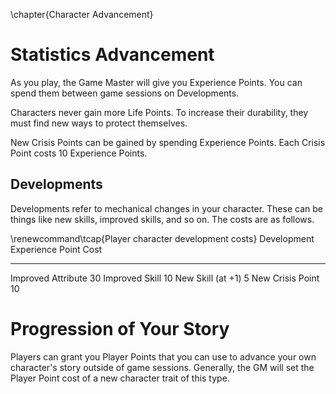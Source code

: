 \chapter{Character Advancement}
# Statistics Advancement

As you play, the Game Master will give you Experience Points. You 
can spend them between game sessions on Developments.

Characters never gain more Life Points. To increase their durability, 
they must find new ways to protect themselves.

New Crisis Points can be gained by spending Experience Points. Each 
Crisis Point costs 10 Experience Points.

## Developments

Developments refer to mechanical changes in your character. These can
be things like new skills, improved skills, and so on. The costs are
as follows.

\renewcommand\tcap{Player character development costs}
Development         Experience Point Cost
------------------- ----------------------
Improved Attribute  30
Improved Skill      10
New Skill (at +1)   5 
New Crisis Point    10

# Progression of Your Story

Players can grant you Player Points that you can use to advance your own 
character's story outside of game sessions. Generally, the GM will set the
Player Point cost of a new character trait of this type.
